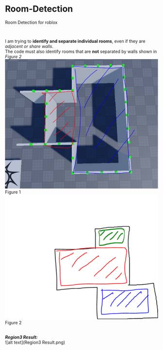 # Room-Detection
Room Detection for roblox <br>

<br>

I am trying to **identify and separate individual rooms**, even if they are *adjacent or share walls*. <br>
The code must also identify rooms that are **not** separated by walls shown in *Figure 2* <br>
![alt text](image.png)<br>
Figure 1 <br>
![alt text](image-1.png)<br>
Figure 2 <br>
<br>

***Region3 Result:*** <br>
![alt text](Region3 Result.png)